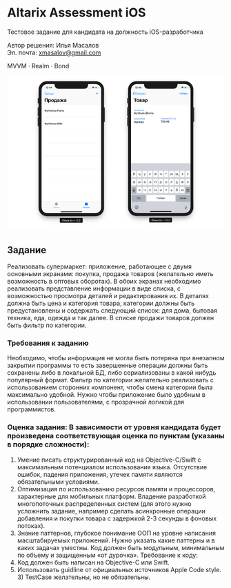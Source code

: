 # Altarix Assessment iOS
Тестовое задание для кандидата на должность iOS-разработчика  

Автор решения: Илья Масалов  
Эл. почта: xmasalov@gmail.com

MVVM · Realm · Bond

![Altarix Assessment iOS](https://github.com/xmasalov/Altarix-Assessment-iOS/blob/master/Screenshot.png)

## Задание
Реализовать супермаркет: приложение, работающее с двумя основными экранами: покупка, продажа товаров (желательно иметь возможность в оптовых оборотах). В обоих экранах необходимо реализовать представление информации в виде списка, с возможностью просмотра деталей и редактирования их. В деталях должна быть цена и категория товара, категории должны быть предустановлены и содержать следующий список: для дома, бытовая техника, еда, одежда и так далее. В списке продажи товаров должен быть фильтр по категории.

### Требования к заданию
Необходимо, чтобы информация не могла быть потеряна при внезапном закрытии программы то есть завершенные операции должны быть сохранены либо в локальной БД, либо сериализованы в какой нибудь популярный формат. Фильтр по категории желательно реализовать с использованием сторонних компонент, чтобы смена категории была максимально удобной. Нужно чтобы приложение было удобным в использовании пользователями, с прозрачной логикой для программистов.

### Оценка задания: В зависимости от уровня кандидата будет произведена соответствующая оценка по пунктам (указаны в порядке сложности):
1) Умение писать структурированный код на Objective-C/Swift с максимальным потенциалом использования языка. Отсутствие ошибок, падения приложения, утечек памяти являются обязательными условиями.
2) Оптимизация по использованию ресурсов памяти и процессоров, характерные для мобильных платформ. Владение разработкой многопоточных распределенных систем (для этого нужно усложнить задание, например сделать асинхронные операции добавления и покупки товара с задержкой 2-3 секунды в фоновых потоках).
3) Знание паттернов, глубокое понимание ООП на уровне написания масштабируемых приложений. Нужно указать какие паттерны и в каких задачах уместны. Код должен быть модульным, минимальным по объему и защищенным «от дурочка».
Требование к коду:
1) Код должен быть написан на Objective-C или Swift.
2) Использовать guidline от официальных источников Apple Code style. 3) TestCase желательны, но не обязательны.
